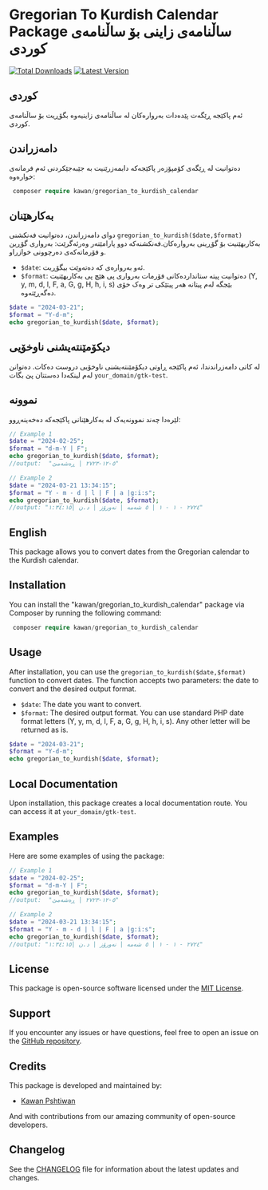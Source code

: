 # Gregorian To Kurdish Calendar Package ساڵنامەی زاینی بۆ ساڵنامەی کوردی
[![Total Downloads](https://img.shields.io/packagist/dt/kawan/gregorian_to_kurdish_calendar)](https://packagist.org/packages/kawan/gregorian_to_kurdish_calendar)
[![Latest Version](https://img.shields.io/packagist/v/kawan/gregorian_to_kurdish_calendar)](https://packagist.org/packages/kawan/gregorian_to_kurdish_calendar)

## کوردی

ئەم پاکێجە ڕێگەت پێدەدات بەروارەکان لە ساڵنامەی زاینیەوە بگۆڕیت بۆ ساڵنامەی کوردی.

## دامەزراندن

دەتوانیت لە ڕێگەی کۆمپۆزەر پاکێجەکە دابمەزرێنیت بە جێبەجێکردنی ئەم فرمانەی خوارەوە:

   ```php
    composer require kawan/gregorian_to_kurdish_calendar
   ```

## بەکارهێنان

دوای دامەزراندن، دەتوانیت فەنکشنی `gregorian_to_kurdish($date,$format)` بەکاربهێنیت بۆ گۆڕینی بەروارەکان.فەنکشنەکە دوو پارامێتەر وەرئەگرێت: بەرواری گۆڕین و فۆرماتەکەی دەرچوونی خوازراو. 

   - `$date`:
    ئەو بەروارەی کە دەتەوێت بیگۆڕیت.
   - `$format`:
    دەتوانیت پیتە ستانداردەکانی فۆرمات بەرواری پی هێچ پی بەکاربهێنیت 
      (Y, y, m, d, l, F, a, G, g, H, h, i, s)
      بێجگە لەم پیتانە هەر پیتێکی تر وەک خۆی دەگەڕێتەوە.


```php
$date = "2024-03-21";
$format = "Y-d-m";
echo gregorian_to_kurdish($date, $format);
```

## دیکۆمێنتەیشنی ناوخۆیی

لە کاتی دامەزراندندا، ئەم پاکێجە ڕاوتی دیکۆمێنتەیشنی ناوخۆیی دروست دەکات. دەتوانن لەم لینکەدا دەستتان پێ بگات 
`your_domain/gtk-test`.

## نموونە

لێرەدا چەند نموونەیەک لە بەکارهێنانی پاکێجەکە دەخەینەڕوو:


```php
// Example 1
$date = "2024-02-25";
$format = "d-m-Y | F";
echo gregorian_to_kurdish($date, $format);
//output:  "٥-١٢-٢٧٢٣ | ڕەشەمێ" 

// Example 2
$date = "2024-03-21 13:34:15";
$format = "Y - m - d | l | F | a |g:i:s";
echo gregorian_to_kurdish($date, $format);
//output: "٢٧٢٤ - ١ - ١ | ٥ شەمە | نەورۆز | د.ن |١:٣٤:١٥"
```


## English

This package allows you to convert dates from the Gregorian calendar to the Kurdish calendar.


## Installation

You can install the "kawan/gregorian_to_kurdish_calendar" package via Composer by running the following command:

   ```php
    composer require kawan/gregorian_to_kurdish_calendar
   ```
## Usage

After installation, you can use the `gregorian_to_kurdish($date,$format)` function to convert dates. The function accepts two parameters: the date to convert and the desired output format.
   - `$date`: The date you want to convert.
   - `$format`: The desired output format. You can use standard PHP date format letters (Y, y, m, d, l, F, a, G, g, H, h, i, s). Any other letter will be returned as is.
```php
$date = "2024-03-21";
$format = "Y-d-m";
echo gregorian_to_kurdish($date, $format);
```

## Local Documentation

Upon installation, this package creates a local documentation route. You can access it at `your_domain/gtk-test`.

## Examples

Here are some examples of using the package:

```php
// Example 1
$date = "2024-02-25";
$format = "d-m-Y | F";
echo gregorian_to_kurdish($date, $format);
//output:  "٥-١٢-٢٧٢٣ | ڕەشەمێ" 

// Example 2
$date = "2024-03-21 13:34:15";
$format = "Y - m - d | l | F | a |g:i:s";
echo gregorian_to_kurdish($date, $format);
//output: "٢٧٢٤ - ١ - ١ | ٥ شەمە | نەورۆز | د.ن |١:٣٤:١٥"
```

## License

This package is open-source software licensed under the [MIT License](LICENSE).


## Support

If you encounter any issues or have questions, feel free to open an issue on the [GitHub repository](https://github.com/kawan97/gregorian_to_kurdish_calendar_GTK/issues).

## Credits

This package is developed and maintained by:

- [Kawan Pshtiwan](https://github.com/kawan97)

And with contributions from our amazing community of open-source developers.

## Changelog

See the [CHANGELOG](CHANGELOG.md) file for information about the latest updates and changes.
